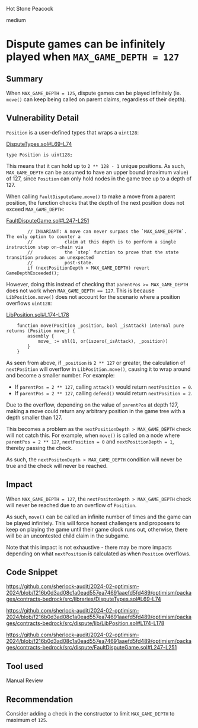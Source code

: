 Hot Stone Peacock

medium

# Dispute games can be infinitely played when `MAX_GAME_DEPTH = 127`

## Summary

When `MAX_GAME_DEPTH = 125`, dispute games can be played infinitely (ie. `move()` can keep being called on parent claims, regardless of their depth).

## Vulnerability Detail

`Position` is a user-defined types that wraps a `uint128`:

[DisputeTypes.sol#L69-L74](https://github.com/sherlock-audit/2024-02-optimism-2024/blob/f216b0d3ad08c1a0ead557ea74691aaefd5fd489/optimism/packages/contracts-bedrock/src/libraries/DisputeTypes.sol#L69-L74)

```solidity
type Position is uint128;
```

This means that it can hold up to `2 ** 128 - 1` unique positions. As such, `MAX_GAME_DEPTH` can be assumed to have an upper bound (maximum value) of 127, since `Position` can only hold nodes in the game tree up to a depth of 127.

When calling `FaultDisputeGame.move()` to make a move from a parent position, the function checks that the depth of the next position does not exceed `MAX_GAME_DEPTH`:

[FaultDisputeGame.sol#L247-L251](https://github.com/sherlock-audit/2024-02-optimism-2024/blob/f216b0d3ad08c1a0ead557ea74691aaefd5fd489/optimism/packages/contracts-bedrock/src/dispute/FaultDisputeGame.sol#L247-L251)

```solidity
        // INVARIANT: A move can never surpass the `MAX_GAME_DEPTH`. The only option to counter a
        //            claim at this depth is to perform a single instruction step on-chain via
        //            the `step` function to prove that the state transition produces an unexpected
        //            post-state.
        if (nextPositionDepth > MAX_GAME_DEPTH) revert GameDepthExceeded();
```

However, doing this instead of checking that `parentPos >= MAX_GAME_DEPTH` does not work when `MAX_GAME_DEPTH == 127`. This is because `LibPosition.move()` does not account for the scenario where a position overflows `uint128`:

[LibPosition.sol#L174-L178](https://github.com/sherlock-audit/2024-02-optimism-2024/blob/f216b0d3ad08c1a0ead557ea74691aaefd5fd489/optimism/packages/contracts-bedrock/src/dispute/lib/LibPosition.sol#L174-L178)

```solidity
    function move(Position _position, bool _isAttack) internal pure returns (Position move_) {
        assembly {
            move_ := shl(1, or(iszero(_isAttack), _position))
        }
    }
```

As seen from above, if `_position` is `2 ** 127` or greater, the calculation of `nextPosition` will overflow in `LibPosition.move()`, causing it to wrap around and become a smaller number. For example:
- If `parentPos = 2 ** 127`, calling `attack()` would return `nextPosition = 0`.
- If `parentPos = 2 ** 127`, calling `defend()` would return `nextPosition = 2`.

Due to the overflow, depending on the value of `parentPos` at depth 127, making a move could return any arbitrary position in the game tree with a depth smaller than 127.

This becomes a problem as the `nextPositionDepth > MAX_GAME_DEPTH` check will not catch this. For example, when `move()` is called on a node where `parentPos = 2 ** 127`, `nextPosition = 0` and `nextPositionDepth = 1`, thereby passing the check. 

As such, the `nextPositonDepth > MAX_GAME_DEPTH` condition will never be true and the check will never be reached.

## Impact

When `MAX_GAME_DEPTH = 127`, the `nextPositonDepth > MAX_GAME_DEPTH` check will never be reached due to an overflow of `Position`. 

As such, `move()` can be called an infinite number of times and the game can be played infinitely. This will force honest challengers and proposers to keep on playing the game until their game clock runs out, otherwise, there will be an uncontested child claim in the subgame.

Note that this impact is not exhaustive - there may be more impacts depending on what `nextPosition` is calculated as when `Position` overflows.

## Code Snippet

https://github.com/sherlock-audit/2024-02-optimism-2024/blob/f216b0d3ad08c1a0ead557ea74691aaefd5fd489/optimism/packages/contracts-bedrock/src/libraries/DisputeTypes.sol#L69-L74

https://github.com/sherlock-audit/2024-02-optimism-2024/blob/f216b0d3ad08c1a0ead557ea74691aaefd5fd489/optimism/packages/contracts-bedrock/src/dispute/lib/LibPosition.sol#L174-L178

https://github.com/sherlock-audit/2024-02-optimism-2024/blob/f216b0d3ad08c1a0ead557ea74691aaefd5fd489/optimism/packages/contracts-bedrock/src/dispute/FaultDisputeGame.sol#L247-L251

## Tool used

Manual Review

## Recommendation

Consider adding a check in the constructor to limit `MAX_GAME_DEPTH` to maximum of `125`.
